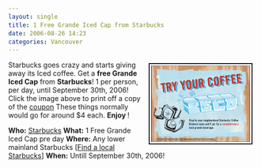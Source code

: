 ```yaml
---
layout: single
title: 1 Free Grande Iced Cap from Starbucks
date: 2006-08-26 14:23
categories: Vancouver
---
```

<a href="/public/uploads/2006/coffe.gif" rel="lightbox"><img src="/public/uploads/2006/coffe.gif" alt="coffe.gif" title="coffe.gif" style="margin: 5px 10px; padding: 3px" align="right" border="2" height="155" width="200" /></a>

Starbucks goes crazy and starts giving away its Iced coffee.
Get a <strong>free Grande Iced Cap</strong> from <strong>Starbucks</strong>!
1 per person, per day, until September 30th, 2006!
Click the image above to print off a copy of the <a href="/public/uploads/2006/coffe.gif" rel="lightbox">coupon</a>
These things normally would go for around $4 each.
<strong>Enjoy </strong>!

<strong>Who:</strong> <a href="http://www.starbucks.ca/en-ca/">Starbucks</a>
<strong>What:</strong> 1 Free Grande Iced Cap pre day
<strong>Where:</strong> Any lower mainland Starbucks [<a href="http://www.starbucks.ca/en-ca/">Find a local Starbucks</a>]
<strong>When:</strong> Untill September 30th, 2006!
